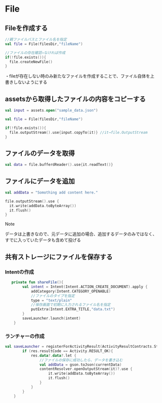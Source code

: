 # File

## Fileを作成する

```kotlin
//親ファイルパスとファイル名を指定
val file = File(filesDir,"fileName")

//ファイルの存在確認→なければ作成
if(!file.exists()){
  file.createNewFile()
}
```

・fileが存在しない時のみ新たなファイルを作成することで、ファイル自体を上書きしないようにする

## assetsから取得したファイルの内容をコピーする

```kotlin
val input = assets.open("sample_data.json")

val file = File(filesDir,"fileName")

if(!file.exists()){
  file.outputStream().use{input.copyTo(it)} //it→file.OutputStream
}
```

## ファイルのデータを取得

```kotlin
val data = file.bufferdReader().use{it.readText()}
```

## ファイルにデータを追加

```kotlin
val addData = "Somothing add content here."

file.outputStream().use {
  it.write(addData.toByteArray())
  it.flush()
}
```

>[!NOTE]
>データは上書きなので、元データに追加の場合、追加するデータのみではなく、すでに入っていたデータも含めて投げる

## 共有ストレージにファイルを保存する

### Intentの作成

```kotlin
   private fun shareFile(){
        val intent = Intent(Intent.ACTION_CREATE_DOCUMENT).apply {
            addCategory(Intent.CATEGORY_OPENABLE)
            //ファイルのタイプを指定
            type = "text/plain"
            //保存画面で初期に入力されるファイル名を指定
            putExtra(Intent.EXTRA_TITLE,"data.txt")
        }
        saveLauncher.launch(intent)
    }
```

### ランチャーの作成

```kotlin
val saveLauncher = registerForActivityResult(ActivityResultContracts.StartActivityForResult()){res ->
        if (res.resultCode == Activity.RESULT_OK){
            res.data?.data?.let {
                //ファイルの保存に成功したら、データを書き込む
                val addData = gson.toJson(currentData)
                contentResolver.openOutputStream(it)?.use {
                    it.write(addData.toByteArray())
                    it.flush()
                }
            }
        }
    }
```







